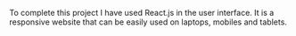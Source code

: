 To complete this project I have used React.js in the user interface. It is a responsive website that can be easily used on laptops, mobiles and tablets.

